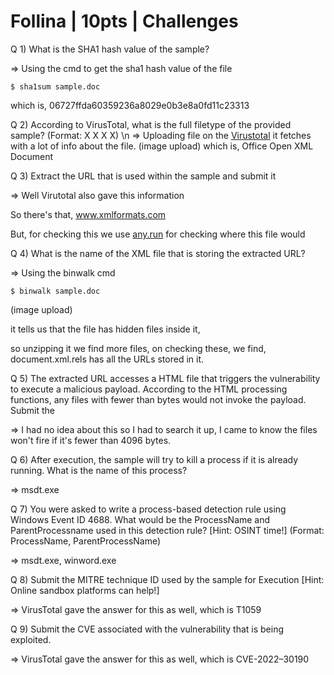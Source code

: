 # Follina | 10pts | Challenges

Q 1) What is the SHA1 hash value of the sample?

=> Using the cmd to get the sha1 hash value of the file
```
$ sha1sum sample.doc
```
which is, 06727ffda60359236a8029e0b3e8a0fd11c23313


Q 2) According to VirusTotal, what is the full filetype of the provided sample? (Format: X X X X) \n
=> Uploading file on the [Virustotal](https://www.virustotal.com/gui/home/upload) it fetches with a lot of info about the file.
(image upload)
which is, Office Open XML Document 

Q 3) Extract the URL that is used within the sample and submit it

=> Well Virutotal also gave this information

So there's that, www.xmlformats.com

But, for checking this we use [any.run](https://any.run/) for checking where this file would 


Q 4) What is the name of the XML file that is storing the extracted URL?

=> Using the binwalk cmd
```
$ binwalk sample.doc
```
(image upload)

it tells us that the file has hidden files inside it,

so unzipping it we find more files, on checking these, we find, document.xml.rels has all the URLs stored in it.


Q 5) The extracted URL accesses a HTML file that triggers the vulnerability to execute a malicious payload. According to the HTML processing functions, any files with fewer than <Number> bytes would not invoke the payload. Submit the <Number>

=> I had no idea about this so I had to search it up, I came to know the files won't fire if it's fewer than 4096 bytes.


Q 6) After execution, the sample will try to kill a process if it is already running. What is the name of this process?

=> msdt.exe


Q 7) You were asked to write a process-based detection rule using Windows Event ID 4688. What would be the ProcessName and ParentProcessname used in this detection rule? [Hint: OSINT time!] (Format: ProcessName, ParentProcessName)

=> msdt.exe, winword.exe


Q 8) Submit the MITRE technique ID used by the sample for Execution [Hint: Online sandbox platforms can help!]

=> VirusTotal gave the answer for this as well, which is T1059


Q 9) Submit the CVE associated with the vulnerability that is being exploited.

=> VirusTotal gave the answer for this as well, which is CVE-2022–30190
